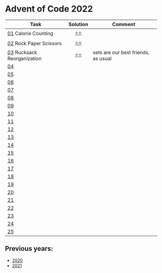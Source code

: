 # Advent of Code 2022



| Task                                                              |         Solution          | Comment                             |
|-------------------------------------------------------------------|:-------------------------:|-------------------------------------|
| [01](https://adventofcode.com/2022/day/1) Calorie Counting        | [⭐⭐](year_2022/day_01.py) ||
| [02](https://adventofcode.com/2022/day/2) Rock Paper Scissors     | [⭐⭐](year_2022/day_02.py) ||
| [03](https://adventofcode.com/2022/day/3) Rucksack Reorganization | [⭐⭐](year_2022/day_03.py) | sets are our best friends, as usual |
| [04](https://adventofcode.com/2022/day/4)                         |                           |                                     |
| [05](https://adventofcode.com/2022/day/5)                         |                           |                                     |
| [06](https://adventofcode.com/2022/day/6)                         |                           |                                     |
| [07](https://adventofcode.com/2022/day/7)                         |                           |                                     |
| [08](https://adventofcode.com/2022/day/8)                         |                           |                                     |
| [09](https://adventofcode.com/2022/day/9)                         |                           |                                     |
| [10](https://adventofcode.com/2022/day/10)                        |                           |
| [11](https://adventofcode.com/2022/day/11)                        |                           |                                     |
| [12](https://adventofcode.com/2022/day/12)                        |                           |                                     |
| [13](https://adventofcode.com/2022/day/13)                        |                           ||
| [14](https://adventofcode.com/2022/day/14)                        |                           |                                     |
| [15](https://adventofcode.com/2022/day/15)                        |                           |                                     |
| [16](https://adventofcode.com/2022/day/16)                        |                           |                                     |
| [17](https://adventofcode.com/2022/day/17)                        |                           |                                     |
| [18](https://adventofcode.com/2022/day/18)                        |                           |
| [19](https://adventofcode.com/2022/day/19)                        |                           |
| [20](https://adventofcode.com/2022/day/20)                        |                           |
| [21](https://adventofcode.com/2022/day/21)                        |                           |
| [22](https://adventofcode.com/2022/day/22)                        |                           |
| [23](https://adventofcode.com/2022/day/23)                        |                           |
| [24](https://adventofcode.com/2022/day/24)                        |                           |
| [25](https://adventofcode.com/2022/day/25)                        |                           |


## Previous years:
* [2020](year_2020/README.md)
* [2021](year_2021/README.md)